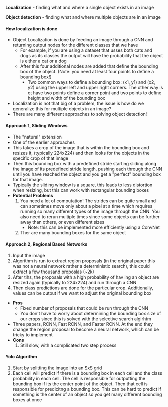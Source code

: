**Localization** - finding what and where a single object exists in an image

**Object detection** - finding what and where multiple objects are in an image

#### How localization is done
- Object Localization is done by feeding an image through a CNN and returning output nodes for the different classes that we have 
    - For example, if you are using a dataset that usses both cats and dogs as its classes the output will have the probability that the object is either a cat or a dog
    - After this four additional nodes are added that define the bounding box of the object. (Note: you need at least four points to define a bounding box!)
        - Two common ways to define a bounding box: (x1, y1) and (x2, y2) using the upper left and upper right corners. The other way is ot have two points define a corner point and two points to define height and width of the bounding box 
- Localization is not that big of a problem, the issue is how do we generalize this for multiple objects in an image?
- There are many different approaches to solving object detection!

#### Approach 1, Sliding Windows 
- The "natural" extension 
- One of the earlier approaches
- This takes a crop of the image that is within the bounding box and resizes it, (typically 224x224) and then looks for the objects in the specific crop of that image 
- Then this bounding box with a predefined stride starting sliding along the image of its predefined stride length, pushing each through the CNN until you have reached the object and you get a "perfect" bounding box for that image. 
- Typically the sliding window is a square, this leads to less distortion when resizing, but this can work with rectangular bounding boxes 
- **Potential Problems**
    1. You need a lot of computation! The strides can be quite small and can sometimes move only about a pixel at a time which requires running so many different types of the image through the CNN. You also need to rerun multiple times since some objects can be further away than others, or even different sizes 
        - Note: this can be implemented more efficiently using a ConvNet
    2. Ther are many bounding boxes for the same object

#### Approach 2, Regional Based Networks 
1. Input the image 
2. Algorithm is run to extract region proposals (in the original paper this was not a neural network rather a deterministic search), this could extract a few thousand proposlas (~2k)
3. After tihs, the proposals with a high probability of hav ing an object are resized again (typically to 224x224) and run through a CNN
4. Then class predictions are done for the particular crop. Additionally, values can be output if we want to adjust the original bounding box 
- **Pros**
    - Fixed number of proposals that could be run through the CNN
    - You don't have to worry about determining the bounding box size of our crops since this is solved with the selective search algirhtm
- Three papers, RCNN, Fast RCNN, and Faster RCNN. At the end they change the region proposal to become a neural network, which can be tricky to implement
- **Cons**
    1. Still slow, with a complicated two step process 

#### Yolo Algorithm 
1. Start by splitting the image into an SxS grid 
2. Each cell will predict if there is a bounding box in each cell and the class probability in each cell. The cell is responsible for outputting the bounding box if its the center point of the object. Then that cell is responsible for predicitng a bounding box. This can be hard to predict if something is the center of an object so you get many different bounding boxes at once 











